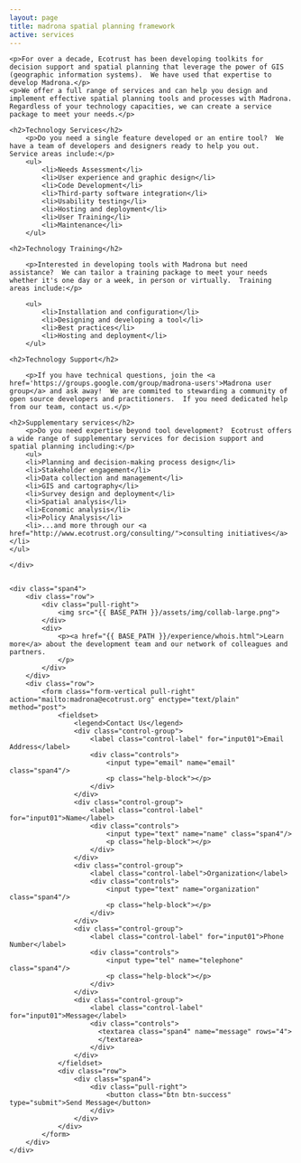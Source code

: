 ```yaml
---
layout: page
title: madrona spatial planning framework
active: services
---
```

<div class="row">
    <div class="span8">

    <p>For over a decade, Ecotrust has been developing toolkits for decision support and spatial planning that leverage the power of GIS (geographic information systems).  We have used that expertise to develop Madrona.</p>
    <p>We offer a full range of services and can help you design and implement effective spatial planning tools and processes with Madrona.  Regardless of your technology capacities, we can create a service package to meet your needs.</p>
    
    <h2>Technology Services</h2>            
        <p>Do you need a single feature developed or an entire tool?  We have a team of developers and designers ready to help you out.  Service areas include:</p>
        <ul>
            <li>Needs Assessment</li>
            <li>User experience and graphic design</li>
            <li>Code Development</li>
            <li>Third-party software integration</li>
            <li>Usability testing</li>
            <li>Hosting and deployment</li>
            <li>User Training</li>
            <li>Maintenance</li>
        </ul>   

    <h2>Technology Training</h2>

        <p>Interested in developing tools with Madrona but need assistance?  We can tailor a training package to meet your needs whether it's one day or a week, in person or virtually.  Training areas include:</p>

        <ul>
            <li>Installation and configuration</li>
            <li>Designing and developing a tool</li>
            <li>Best practices</li>
            <li>Hosting and deployment</li>
        </ul>

    <h2>Technology Support</h2>

        <p>If you have technical questions, join the <a href='https://groups.google.com/group/madrona-users'>Madrona user group</a> and ask away!  We are commited to stewarding a community of open source developers and practitioners.  If you need dedicated help from our team, contact us.</p>

    <h2>Supplementary services</h2>
        <p>Do you need expertise beyond tool development?  Ecotrust offers a wide range of supplementary services for decision support and spatial planning including:</p>        
        <ul>
        <li>Planning and decision-making process design</li>
        <li>Stakeholder engagement</li>
        <li>Data collection and management</li>
        <li>GIS and cartography</li>
        <li>Survey design and deployment</li>
        <li>Spatial analysis</li>
        <li>Economic analysis</li>
        <li>Policy Analysis</li>
        <li>...and more through our <a href="http://www.ecotrust.org/consulting/">consulting initiatives</a></li>
    </ul>

    </div>

    
    <div class="span4">
        <div class="row">
            <div class="pull-right">
                <img src="{{ BASE_PATH }}/assets/img/collab-large.png">
            </div>
            <div>
                <p><a href="{{ BASE_PATH }}/experience/whois.html">Learn more</a> about the development team and our network of colleagues and partners.
                </p>
            </div>
        </div>  
        <div class="row">
            <form class="form-vertical pull-right" action="mailto:madrona@ecotrust.org" enctype="text/plain" method="post">
                <fieldset>
                    <legend>Contact Us</legend>
                    <div class="control-group">
                        <label class="control-label" for="input01">Email Address</label>
                        <div class="controls">
                            <input type="email" name="email" class="span4"/>
                            <p class="help-block"></p>
                        </div>
                    </div>
                    <div class="control-group">
                        <label class="control-label" for="input01">Name</label>
                        <div class="controls">
                            <input type="text" name="name" class="span4"/>
                            <p class="help-block"></p>
                        </div>
                    </div>
                    <div class="control-group">
                        <label class="control-label">Organization</label>
                        <div class="controls">
                            <input type="text" name="organization" class="span4"/>
                            <p class="help-block"></p>
                        </div>
                    </div>
                    <div class="control-group">
                        <label class="control-label" for="input01">Phone Number</label>
                        <div class="controls">
                            <input type="tel" name="telephone" class="span4"/>
                            <p class="help-block"></p>
                        </div>
                    </div>
                    <div class="control-group">
                        <label class="control-label" for="input01">Message</label>
                        <div class="controls">
                          <textarea class="span4" name="message" rows="4">
                          </textarea>
                        </div>
                    </div>
                </fieldset>
                <div class="row">
                    <div class="span4">
                        <div class="pull-right">    
                            <button class="btn btn-success" type="submit">Send Message</button>
                        </div>
                    </div>
                </div>
            </form>
        </div>
    </div>
</div>